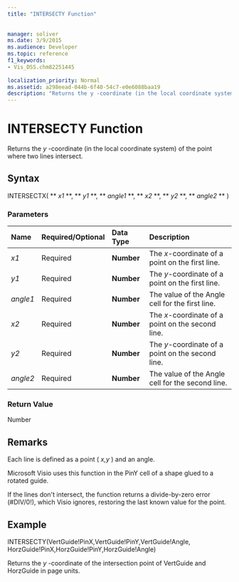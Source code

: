 ```yaml
---
title: "INTERSECTY Function"
 
 
manager: soliver
ms.date: 3/9/2015
ms.audience: Developer
ms.topic: reference
f1_keywords:
- Vis_DSS.chm82251445
 
localization_priority: Normal
ms.assetid: a298eead-044b-6f40-54c7-e0e6088baa19
description: "Returns the y -coordinate (in the local coordinate system) of the point where two lines intersect."
---
```


# INTERSECTY Function

Returns the  *y*  -coordinate (in the local coordinate system) of the point where two lines intersect. 
  
## Syntax

INTERSECTX( ** *x1* **, ** *y1* **, ** *angle1* **, ** *x2* **, ** *y2* **, ** *angle2* ** ) 
  
### Parameters

|**Name**|**Required/Optional**|**Data Type**|**Description**|
|:-----|:-----|:-----|:-----|
| _x1_ <br/> |Required  <br/> |**Number** <br/> |The  _x_-coordinate of a point on the first line.  <br/> |
| _y1_ <br/> |Required  <br/> |**Number** <br/> |The  _y_-coordinate of a point on the first line.  <br/> |
| _angle1_ <br/> |Required  <br/> |**Number** <br/> | The value of the Angle cell for the first line.  <br/> |
| _x2_ <br/> |Required  <br/> |**Number** <br/> |The  _x_-coordinate of a point on the second line.  <br/> |
| _y2_ <br/> |Required  <br/> |**Number** <br/> |The  _y_-coordinate of a point on the second line.  <br/> |
| _angle2_ <br/> |Required  <br/> |**Number** <br/> |The value of the Angle cell for the second line.  <br/> |
   
### Return Value

Number
  
## Remarks

Each line is defined as a point (  *x,y*  ) and an angle. 
  
Microsoft Visio uses this function in the PinY cell of a shape glued to a rotated guide. 
  
If the lines don't intersect, the function returns a divide-by-zero error (#DIV/0!), which Visio ignores, restoring the last known value for the point. 
  
## Example

INTERSECTY(VertGuide!PinX,VertGuide!PinY,VertGuide!Angle, HorzGuide!PinX,HorzGuide!PinY,HorzGuide!Angle) 
  
Returns the  *y*  -coordinate of the intersection point of VertGuide and HorzGuide in page units. 
  

